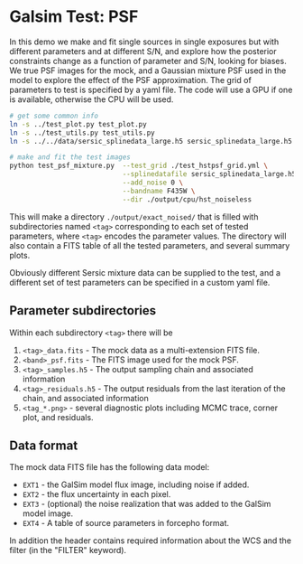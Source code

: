 # Galsim Test: PSF

In this demo we make and fit single sources in single exposures but with
different parameters and at different S/N, and explore how the posterior
constraints change as a function of parameter and S/N, looking for biases.  We
true PSF images for the mock, and a Gaussian mixture PSF used in the model to
explore the effect of the PSF approximation.  The grid of parameters to test is
specified by a yaml file.  The code will use a GPU if one is available,
otherwise the CPU will be used.

```sh
# get some common info
ln -s ../test_plot.py test_plot.py
ln -s ../test_utils.py test_utils.py
ln -s ../../data/sersic_splinedata_large.h5 sersic_splinedata_large.h5

# make and fit the test images
python test_psf_mixture.py  --test_grid ./test_hstpsf_grid.yml \
                            --splinedatafile sersic_splinedata_large.h5 \
                            --add_noise 0 \
                            --bandname F435W \
                            --dir ./output/cpu/hst_noiseless
```

This will make a directory `./output/exact_noised/` that is filled with
subdirectories named `<tag>` corresponding to each set of tested parameters,
where `<tag>` encodes the parameter values.  The directory will also contain a
FITS table of all the tested parameters, and several summary plots.

Obviously different Sersic mixture data can be supplied to the test, and a
different set of test parameters can be specified in a custom yaml file.

## Parameter subdirectories

Within each subdirectory `<tag>` there will be

1. `<tag>_data.fits` - The mock data as a multi-extension FITS file.
2. `<band>_psf.fits` - The FITS image used for the mock PSF.
3. `<tag>_samples.h5` - The output sampling chain and associated information
4. `<tag>_residuals.h5` - The output residuals from the last iteration of the
   chain, and associated information
5. `<tag_*.png>` - several diagnostic plots including MCMC trace, corner plot,
   and residuals.

## Data format

The mock data FITS file has the following data model:

* `EXT1` - the GalSim model flux image, including noise if added.
* `EXT2` - the flux uncertainty in each pixel.
* `EXT3` - (optional) the noise realization that was added to the GalSim model image.
* `EXT4` - A table of source parameters in forcepho format.

In addition the header contains required information about the WCS and the
filter (in the "FILTER" keyword).
